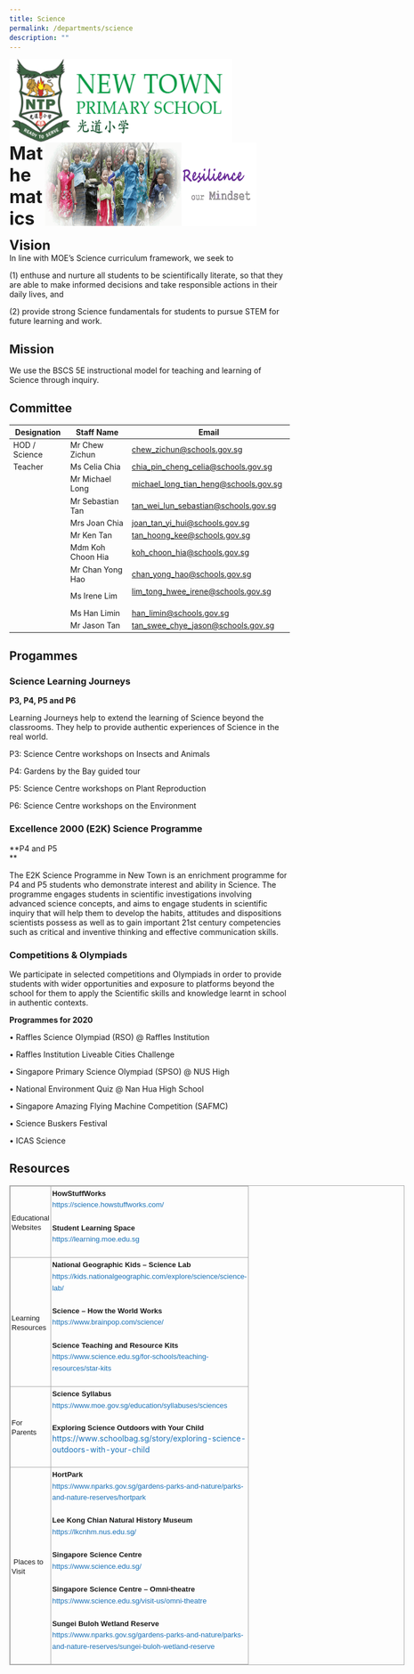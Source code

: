 ```yaml
---
title: Science
permalink: /departments/science
description: ""
---
```

<img src="/images/logosub.png" style="width:400px;height:150px;margin-left:0px;" align = "left">

<img src="/images/Header%20GIF.gif" style="width:380px;height:150px;margin-right:60px;" align = "right">
<br><br><br><br><br><br>

**<font size=6>Mathematics</font>**

**<font size=5>Vision</font>** <br>
In line with MOE’s Science curriculum framework, we seek to

(1) enthuse and nurture all students to be scientifically literate, so that they are able to make informed decisions and take responsible actions in their daily lives, and 

(2) provide strong Science fundamentals for students to pursue STEM for future learning and work.  

  

  

Mission
-------

We use the BSCS 5E instructional model for teaching and learning of Science through inquiry.  

  

  

Committee
---------

| Designation | Staff Name | Email |
| --- | --- | --- |
| HOD / Science | Mr Chew Zichun   | [chew\_zichun@schools.gov.sg](mailto:chew_zichun@schools.gov.sg) |
| Teacher | Ms Celia Chia | [chia\_pin\_cheng\_celia@schools.gov.sg](mailto:chia_pin_cheng_celia@schools.gov.sg) |
|   | Mr Michael Long  | [michael\_long\_tian\_heng@schools.gov.sg](mailto:michael_long_tian_heng@schools.gov.sg)  |
|   | Mr Sebastian Tan | [tan\_wei\_lun\_sebastian@schools.gov.sg](mailto:tan_wei_lun_sebastian@schools.gov.sg) |
|   | Mrs Joan Chia  | [joan\_tan\_yi\_hui@schools.gov.sg](mailto:joan_tan_yi_hui@schools.gov.sg) |
|   | Mr Ken Tan | [tan\_hoong\_kee@schools.gov.sg](mailto:tan_hoong_kee@schools.gov.sg)  |
|   | Mdm Koh Choon Hia | [koh\_choon\_hia@schools.gov.sg](mailto:koh_choon_hia@schools.gov.sg) |
|   | Mr Chan Yong Hao | [chan\_yong\_hao@schools.gov.sg](mailto:chan_yong_hao@schools.gov.sg)  |
|   | Ms Irene Lim  | [lim\_tong\_hwee\_irene@schools.gov.sg](mailto:lim_tong_hwee_irene@schools.gov.sg)         |
|   | Ms Han Limin | [han\_limin@schools.gov.sg](mailto:han_limin@schools.gov.sg) |
|   | Mr Jason Tan | [tan\_swee\_chye\_jason@schools.gov.sg](mailto:tan_swee_chye_jason@schools.gov.sg) |

Progammes
---------

### Science Learning Journeys

**P3, P4, P5 and P6**

Learning Journeys help to extend the learning of Science beyond the classrooms. They help to provide authentic experiences of Science in the real world.

P3: Science Centre workshops on Insects and Animals

P4: Gardens by the Bay guided tour

P5: Science Centre workshops on Plant Reproduction

P6: Science Centre workshops on the Environment 

### Excellence 2000 (E2K) Science Programme

**P4 and P5  
**

The E2K Science Programme in New Town is an enrichment programme for P4 and P5 students who demonstrate interest and ability in Science. The programme engages students in scientific investigations involving advanced science concepts, and aims to engage students in scientific inquiry that will help them to develop the habits, attitudes and dispositions scientists possess as well as to gain important 21st century competencies such as critical and inventive thinking and effective communication skills.

  

### Competitions & Olympiads

We participate in selected competitions and Olympiads in order to provide students with wider opportunities and exposure to platforms beyond the school for them to apply the Scientific skills and knowledge learnt in school in authentic contexts.

  

**Programmes for 2020**

• Raffles Science Olympiad (RSO) @ Raffles Institution

• Raffles Institution Liveable Cities Challenge

• Singapore Primary Science Olympiad (SPSO) @ NUS High

• National Environment Quiz @ Nan Hua High School

• Singapore Amazing Flying Machine Competition (SAFMC)

• Science Buskers Festival

• ICAS Science

Resources
---------

  

<table class="ive_eobj_center iveo_table ives_tab_simple3" style="margin: auto; outline: 0px; padding: 0px; border-collapse: collapse; clear: both; border: 1px solid rgb(170, 170, 170); width: 710px;"><tbody style="margin: 0px; outline: 0px; padding: 0px;"><tr style="margin: 0px; outline: 0px; padding: 0px;"><td style="margin: 0px; outline: 0px; padding: 2px; text-align: left; border: 1px solid rgb(170, 170, 170); width: 60px;"><font face="arial, sans-serif" size="2" style="margin: 0px; outline: 0px; padding: 0px;">Educational Websites&nbsp;<span style="margin: 0px; outline: 0px; padding: 0px;">&nbsp; &nbsp;</span></font></td><td style="margin: 0px; outline: 0px; padding: 2px; text-align: center; border: 1px solid rgb(170, 170, 170); width: 60px;"><div style="margin: 0px; outline: 0px; padding: 0px; line-height: 19.6px; text-align: left;"><font face="arial, sans-serif" size="2" style="margin: 0px; outline: 0px; padding: 0px;"><span style="margin: 0px; outline: 0px; padding: 0px; background-color: initial;"><b style="margin: 0px; outline: 0px; padding: 0px;">HowStuffWorks</b></span></font></div><div style="margin: 0px; outline: 0px; padding: 0px; line-height: 19.6px; text-align: left;"><font face="arial, sans-serif" size="2" style="margin: 0px; outline: 0px; padding: 0px;"><span style="margin: 0px; outline: 0px; padding: 0px; background-color: initial;"><a href="https://science.howstuffworks.com/" target="_blank" style="margin: 0px; outline: 0px; padding: 0px; color: rgb(24, 112, 182); text-decoration: none;">https://science.howstuffworks.com/</a></span></font></div><div style="margin: 0px; outline: 0px; padding: 0px; line-height: 19.6px; text-align: left;"><span style="margin: 0px; outline: 0px; padding: 0px; background-color: initial;"><font face="arial, sans-serif" size="2" style="margin: 0px; outline: 0px; padding: 0px;"><br style="margin: 0px; outline: 0px; padding: 0px;"></font></span></div><div style="margin: 0px; outline: 0px; padding: 0px; line-height: 19.6px; text-align: left;"><span style="margin: 0px; outline: 0px; padding: 0px; background-color: initial;"><font face="arial, sans-serif" size="2" style="margin: 0px; outline: 0px; padding: 0px;"><b style="margin: 0px; outline: 0px; padding: 0px;">Student Learning Space</b></font></span></div><div style="margin: 0px; outline: 0px; padding: 0px; line-height: 19.6px; text-align: left;"><span style="margin: 0px; outline: 0px; padding: 0px; background-color: initial;"><font face="arial, sans-serif" size="2" style="margin: 0px; outline: 0px; padding: 0px;"><a href="https://learning.moe.edu.sg/" target="_blank" style="margin: 0px; outline: 0px; padding: 0px; color: rgb(24, 112, 182); text-decoration: none;">https://learning.moe.edu.sg</a><br style="margin: 0px; outline: 0px; padding: 0px;"></font></span></div><div style="margin: 0px; outline: 0px; padding: 0px; line-height: 19.6px; text-align: left;"><span style="margin: 0px; outline: 0px; padding: 0px; background-color: initial;"><font face="arial, sans-serif" size="2" style="margin: 0px; outline: 0px; padding: 0px;"><br style="margin: 0px; outline: 0px; padding: 0px;"></font></span></div></td></tr><tr style="margin: 0px; outline: 0px; padding: 0px;"><td style="margin: 0px; outline: 0px; padding: 2px; text-align: left; border: 1px solid rgb(170, 170, 170); width: 60px;"><font face="arial, sans-serif" size="2" style="margin: 0px; outline: 0px; padding: 0px;">Learning Resources</font></td><td style="margin: 0px; outline: 0px; padding: 2px; text-align: center; border: 1px solid rgb(170, 170, 170); width: 60px;"><div style="margin: 0px; outline: 0px; padding: 0px; line-height: 19.6px; text-align: left;"><font face="arial, sans-serif" size="2" style="margin: 0px; outline: 0px; padding: 0px;"><span style="margin: 0px; outline: 0px; padding: 0px; background-color: initial;"><b style="margin: 0px; outline: 0px; padding: 0px;">National Geographic Kids – Science Lab</b></span></font></div><div style="margin: 0px; outline: 0px; padding: 0px; line-height: 19.6px; text-align: left;"><font face="arial, sans-serif" size="2" style="margin: 0px; outline: 0px; padding: 0px;"><span style="margin: 0px; outline: 0px; padding: 0px; background-color: initial;"><a href="https://kids.nationalgeographic.com/explore/science/science-lab/" target="_blank" style="margin: 0px; outline: 0px; padding: 0px; color: rgb(24, 112, 182); text-decoration: none;">https://kids.nationalgeographic.com/explore/science/science-lab/</a></span></font></div><div style="margin: 0px; outline: 0px; padding: 0px; line-height: 19.6px; text-align: left;"><font face="arial, sans-serif" size="2" style="margin: 0px; outline: 0px; padding: 0px;"><br style="margin: 0px; outline: 0px; padding: 0px;"></font></div><div style="margin: 0px; outline: 0px; padding: 0px; line-height: 19.6px; text-align: left;"><font face="arial, sans-serif" size="2" style="margin: 0px; outline: 0px; padding: 0px;"><span style="margin: 0px; outline: 0px; padding: 0px; background-color: initial;"><b style="margin: 0px; outline: 0px; padding: 0px;">Science – How the World Works</b></span></font></div><div style="margin: 0px; outline: 0px; padding: 0px; line-height: 19.6px; text-align: left;"><font face="arial, sans-serif" size="2" style="margin: 0px; outline: 0px; padding: 0px;"><span style="margin: 0px; outline: 0px; padding: 0px; background-color: initial;"><a href="https://www.brainpop.com/science/" target="_blank" style="margin: 0px; outline: 0px; padding: 0px; color: rgb(24, 112, 182); text-decoration: none;">https://www.brainpop.com/science/</a></span></font></div><div style="margin: 0px; outline: 0px; padding: 0px; line-height: 19.6px; text-align: left;"><font face="arial, sans-serif" size="2" style="margin: 0px; outline: 0px; padding: 0px;"><br style="margin: 0px; outline: 0px; padding: 0px;"></font></div><div style="margin: 0px; outline: 0px; padding: 0px; line-height: 19.6px; text-align: left;"><font face="arial, sans-serif" size="2" style="margin: 0px; outline: 0px; padding: 0px;"><span style="margin: 0px; outline: 0px; padding: 0px; background-color: initial;"><b style="margin: 0px; outline: 0px; padding: 0px;">Science Teaching and Resource Kits</b></span></font></div><div style="margin: 0px; outline: 0px; padding: 0px; line-height: 19.6px; text-align: left;"><font face="arial, sans-serif" size="2" style="margin: 0px; outline: 0px; padding: 0px;"><span style="margin: 0px; outline: 0px; padding: 0px; background-color: initial;"><a href="https://www.science.edu.sg/for-schools/teaching-resources/star-kits" target="_blank" style="margin: 0px; outline: 0px; padding: 0px; color: rgb(24, 112, 182); text-decoration: none;">https://www.science.edu.sg/for-schools/teaching-resources/star-kits</a></span></font></div><div style="margin: 0px; outline: 0px; padding: 0px; line-height: 19.6px; text-align: left;"><font face="arial, sans-serif" size="2" style="margin: 0px; outline: 0px; padding: 0px;"><br style="margin: 0px; outline: 0px; padding: 0px;"></font></div></td></tr><tr style="margin: 0px; outline: 0px; padding: 0px;"><td style="margin: 0px; outline: 0px; padding: 2px; text-align: left; border: 1px solid rgb(170, 170, 170);"><font face="arial, sans-serif" size="2" style="margin: 0px; outline: 0px; padding: 0px;">For Parents&nbsp;</font></td><td style="margin: 0px; outline: 0px; padding: 2px; text-align: center; border: 1px solid rgb(170, 170, 170);"><div style="margin: 0px; outline: 0px; padding: 0px; line-height: 19.6px; text-align: left;"><b style="margin: 0px; outline: 0px; padding: 0px; font-family: arial, sans-serif; font-size: small; background-color: initial;">Science Syllabus</b><br style="margin: 0px; outline: 0px; padding: 0px;"></div><div style="margin: 0px; outline: 0px; padding: 0px; line-height: 19.6px; text-align: left;"><font face="arial, sans-serif" size="2" style="margin: 0px; outline: 0px; padding: 0px;"><a href="https://www.moe.gov.sg/education/syllabuses/sciences" target="_blank" style="margin: 0px; outline: 0px; padding: 0px; color: rgb(24, 112, 182); text-decoration: none; background-color: initial;">https://www.moe.gov.sg/education/syllabuses/sciences</a><span style="margin: 0px; outline: 0px; padding: 0px; text-align: center; background-color: initial;">&nbsp;</span></font></div><div style="margin: 0px; outline: 0px; padding: 0px; line-height: 19.6px; text-align: left;"><span style="margin: 0px; outline: 0px; padding: 0px; text-align: center; background-color: initial;"><br style="margin: 0px; outline: 0px; padding: 0px;"></span></div><div style="margin: 0px; outline: 0px; padding: 0px; line-height: 19.6px; text-align: left;"><span style="margin: 0px; outline: 0px; padding: 0px; text-align: center; background-color: initial;"><font face="arial, sans-serif" size="2" style="margin: 0px; outline: 0px; padding: 0px;"><b style="margin: 0px; outline: 0px; padding: 0px;">Exploring Science Outdoors with Your Child</b><br style="margin: 0px; outline: 0px; padding: 0px;"></font></span></div><div style="margin: 0px; outline: 0px; padding: 0px; line-height: 19.6px; text-align: left;"><a href="https://www.schoolbag.sg/story/exploring-science-outdoors-with-your-child" target="_blank" style="margin: 0px; outline: 0px; padding: 0px; color: rgb(24, 112, 182); text-decoration: none;">https://www.schoolbag.sg/story/exploring-science-outdoors-with-your-child</a></div><div style="margin: 0px; outline: 0px; padding: 0px; line-height: 19.6px; text-align: left;"><br style="margin: 0px; outline: 0px; padding: 0px;"></div></td></tr><tr style="margin: 0px; outline: 0px; padding: 0px;"><td style="margin: 0px; outline: 0px; padding: 2px; text-align: left; border: 1px solid rgb(170, 170, 170);"><font face="arial, sans-serif" size="2" style="margin: 0px; outline: 0px; padding: 0px;">&nbsp;Places to Visit&nbsp;</font></td><td style="margin: 0px; outline: 0px; padding: 2px; text-align: center; border: 1px solid rgb(170, 170, 170);"><div style="margin: 0px; outline: 0px; padding: 0px; line-height: 19.6px; text-align: left;"><font face="arial, sans-serif" size="2" style="margin: 0px; outline: 0px; padding: 0px;"><span style="margin: 0px; outline: 0px; padding: 0px; background-color: initial;"><b style="margin: 0px; outline: 0px; padding: 0px;">HortPark</b></span></font></div><div style="margin: 0px; outline: 0px; padding: 0px; line-height: 19.6px; text-align: left;"><font face="arial, sans-serif" size="2" style="margin: 0px; outline: 0px; padding: 0px;"><span style="margin: 0px; outline: 0px; padding: 0px; background-color: initial;"><a href="https://www.nparks.gov.sg/gardens-parks-and-nature/parks-and-nature-reserves/hortpark" target="_blank" style="margin: 0px; outline: 0px; padding: 0px; color: rgb(24, 112, 182); text-decoration: none;">https://www.nparks.gov.sg/gardens-parks-and-nature/parks-and-nature-reserves/hortpark</a>&nbsp;</span></font></div><div style="margin: 0px; outline: 0px; padding: 0px; line-height: 19.6px; text-align: left;"><font face="arial, sans-serif" size="2" style="margin: 0px; outline: 0px; padding: 0px;"><span style="margin: 0px; outline: 0px; padding: 0px; background-color: initial;"><br style="margin: 0px; outline: 0px; padding: 0px;"></span></font></div><div style="margin: 0px; outline: 0px; padding: 0px; line-height: 19.6px; text-align: left;"><font face="arial, sans-serif" size="2" style="margin: 0px; outline: 0px; padding: 0px;"><span style="margin: 0px; outline: 0px; padding: 0px; background-color: initial;"><b style="margin: 0px; outline: 0px; padding: 0px;">Lee Kong Chian Natural History Museum</b><br style="margin: 0px; outline: 0px; padding: 0px;"></span></font></div><div style="margin: 0px; outline: 0px; padding: 0px; line-height: 19.6px; text-align: left;"><font face="arial, sans-serif" size="2" style="margin: 0px; outline: 0px; padding: 0px;"><a href="https://lkcnhm.nus.edu.sg/" target="_blank" style="margin: 0px; outline: 0px; padding: 0px; color: rgb(24, 112, 182); text-decoration: none;">https://lkcnhm.nus.edu.sg/</a><span style="margin: 0px; outline: 0px; padding: 0px; background-color: initial;"><br style="margin: 0px; outline: 0px; padding: 0px;"></span></font></div><div style="margin: 0px; outline: 0px; padding: 0px; line-height: 19.6px; text-align: left;"><font face="arial, sans-serif" size="2" style="margin: 0px; outline: 0px; padding: 0px;"><br style="margin: 0px; outline: 0px; padding: 0px;"></font></div><div style="margin: 0px; outline: 0px; padding: 0px; line-height: 19.6px; text-align: left;"><font face="arial, sans-serif" size="2" style="margin: 0px; outline: 0px; padding: 0px;"><b style="margin: 0px; outline: 0px; padding: 0px;">Singapore Science Centre</b></font></div><div style="margin: 0px; outline: 0px; padding: 0px; line-height: 19.6px; text-align: left;"><font face="arial, sans-serif" size="2" style="margin: 0px; outline: 0px; padding: 0px;"><a href="https://www.science.edu.sg/" target="_blank" style="margin: 0px; outline: 0px; padding: 0px; color: rgb(24, 112, 182); text-decoration: none;">https://www.science.edu.sg/</a><br style="margin: 0px; outline: 0px; padding: 0px;"></font></div><div style="margin: 0px; outline: 0px; padding: 0px; line-height: 19.6px; text-align: left;"><font face="arial, sans-serif" size="2" style="margin: 0px; outline: 0px; padding: 0px;"><br style="margin: 0px; outline: 0px; padding: 0px;"></font></div><div style="margin: 0px; outline: 0px; padding: 0px; line-height: 19.6px; text-align: left;"><font face="arial, sans-serif" size="2" style="margin: 0px; outline: 0px; padding: 0px;"><b style="margin: 0px; outline: 0px; padding: 0px;">Singapore Science Centre – Omni-theatre</b><br style="margin: 0px; outline: 0px; padding: 0px;"></font></div><div style="margin: 0px; outline: 0px; padding: 0px; line-height: 19.6px; text-align: left;"><font face="arial, sans-serif" size="2" style="margin: 0px; outline: 0px; padding: 0px;"><a href="https://www.science.edu.sg/visit-us/omni-theatre" target="_blank" style="margin: 0px; outline: 0px; padding: 0px; color: rgb(24, 112, 182); text-decoration: none;">https://www.science.edu.sg/visit-us/omni-theatre</a><br style="margin: 0px; outline: 0px; padding: 0px;"></font></div><div style="margin: 0px; outline: 0px; padding: 0px; line-height: 19.6px; text-align: left;"><font face="arial, sans-serif" size="2" style="margin: 0px; outline: 0px; padding: 0px;"><br style="margin: 0px; outline: 0px; padding: 0px;"></font></div><div style="margin: 0px; outline: 0px; padding: 0px; line-height: 19.6px; text-align: left;"><font face="arial, sans-serif" size="2" style="margin: 0px; outline: 0px; padding: 0px;"><b style="margin: 0px; outline: 0px; padding: 0px;">Sungei Buloh Wetland Reserve</b><br style="margin: 0px; outline: 0px; padding: 0px;"></font></div><div style="margin: 0px; outline: 0px; padding: 0px; line-height: 19.6px; text-align: left;"><font face="arial, sans-serif" size="2" style="margin: 0px; outline: 0px; padding: 0px;"><a href="https://www.nparks.gov.sg/gardens-parks-and-nature/parks-and-nature-reserves/sungei-buloh-wetland-reserve" target="_blank" style="margin: 0px; outline: 0px; padding: 0px; color: rgb(24, 112, 182); text-decoration: none;">https://www.nparks.gov.sg/gardens-parks-and-nature/parks-and-nature-reserves/sungei-buloh-wetland-reserve</a></font><br style="margin: 0px; outline: 0px; padding: 0px;"></div><div style="margin: 0px; outline: 0px; padding: 0px; line-height: 19.6px; text-align: left;"><br style="margin: 0px; outline: 0px; padding: 0px; color: rgb(0, 0, 0); font-family: Calibri, sans-serif; font-size: 14px; font-style: normal; font-variant-ligatures: normal; font-variant-caps: normal; font-weight: 400; letter-spacing: normal; orphans: 2; text-align: left; text-indent: 0px; text-transform: none; white-space: normal; widows: 2; word-spacing: 0px; -webkit-text-stroke-width: 0px; background-color: rgb(247, 252, 255); text-decoration-thickness: initial; text-decoration-style: initial; text-decoration-color: initial;"></div></td></tr></tbody></table>